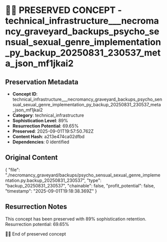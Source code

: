 # 🏴‍☠️ PRESERVED CONCEPT - technical_infrastructure___necromancy_graveyard_backups_psycho_sensual_sexual_genre_implementation_py_backup_20250831_230537_meta_json_mf1jkai2

## Preservation Metadata
- **Concept ID**: technical_infrastructure___necromancy_graveyard_backups_psycho_sensual_sexual_genre_implementation_py_backup_20250831_230537_meta_json_mf1jkai2
- **Category**: technical_infrastructure
- **Sophistication Level**: 89%
- **Resurrection Potential**: 69.65%
- **Preserved**: 2025-09-01T19:57:50.762Z
- **Content Hash**: a213e474ca02dfbd
- **Dependencies**: 0 identified

## Original Content

{
  "file": "./necromancy_graveyard/backups/psycho_sensual_sexual_genre_implementation.py.backup_20250831_230537",
  "type": "backup_20250831_230537",
  "chainable": false,
  "profit_potential": false,
  "timestamp": "2025-09-01T19:18:38.369Z"
}

## Resurrection Notes
This concept has been preserved with 89% sophistication retention.
Resurrection potential: 69.65%

🏴‍☠️ End of preserved concept